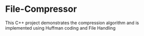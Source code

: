 # File-Compressor
This C++ project demonstrates the compression algorithm and is implemented using Huffman coding and File Handling
